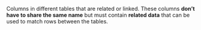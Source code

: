 Columns in different tables that are related or linked. These columns **don’t have to share the same name** but must contain **related data** that can be used to match rows between the tables.
